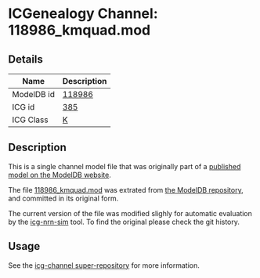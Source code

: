 # ICGenealogy Channel: 118986\_kmquad.mod

## Details

Name | Description
---- | -----------
ModelDB id | [118986](http://senselab.med.yale.edu/ModelDB/ShowModel.cshtml?model=118986)
ICG id | [385](http://icg.neurotheory.ox.ac.uk/channels/1/385)
ICG Class | [K](http://icg.neurotheory.ox.ac.uk/channels/1)

## Description

This is a single channel model file that was originally part of a [published model on the ModelDB website](http://senselab.med.yale.edu/ModelDB/ShowModel.cshtml?model=118986).


The file [118986\_kmquad.mod](118986_kmquad.mod) was extrated from [the ModelDB repository](http://senselab.med.yale.edu/ModelDB/ShowModel.cshtml?model=118986), and committed in its original form.

The current version of the file was modified slighly for automatic evaluation by the [icg-nrn-sim](https://github.com/icgenealogy/icg-nrn-sim) tool. To find the original please check the git history.


## Usage

See the [icg-channel super-repository](https://github.com/icgenealogy/icg-channels) for more information.